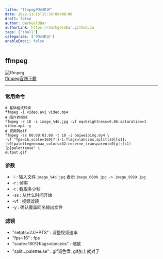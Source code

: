 ```yaml
---
title: "ffmpeg代码笔记"
date: 2022-11-15T15:30:00+08:00
draft: false
author: DarkGoldBar
authorLink: https://darkgoldbar.github.io
tags: ['shell']
categories: ['代码笔记']
enableEmoji: false
---
```


## ffmpeg  
![ffmpeg](https://upload.wikimedia.org/wikipedia/commons/5/5f/FFmpeg_Logo_new.svg)  
[ffmpeg官网下载](https://ffmpeg.org/download.html)   


-------------------------------------

### 常用命令

```
# 基础格式转换
ffmpeg -i video.avi video.mp4
# 图片转视频
ffmpeg -r 10 -i image_%4d.jpg -vf eq=brightness=0.06:saturation=1 video.mp4 -y
# 视频转gif
ffmpeg -ss 00:00:01.00 -t 10 -i baiweibing.mp4 \
-vf "fps=16,scale=160{?:}-1:flags=lanczos,split[s0][s1];[s0]palettegen=max_colors=32:reserve_transparent=0[p];[s1][p]paletteuse" \
output.gif
```

### 参数
- -i : 输入文件 `image_%4d.jpg` 表示 `image_0000.jpg -> image_9999.jpg`
- -r : 帧率
- -t : 截取多少秒
- -ss : 从什么时间开始 
- -vf : 视频滤镜
- -y : 确认覆盖同名输出文件

### 滤镜
- "setpts=2.0*PTS" : 调整视频速率
- "fps=16" : fps
- "scale=160:-1:flags=lanczos" : 缩放
- "split...paletteuse" : gif调色盘, gif加上就对了
